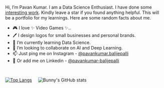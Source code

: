 Hi, I’m Pavan Kumar. I am a Data Science Enthusiast. I have done some [interesting work](https://github.com/pavankumarbalijepalli?tab=repositories). Kindly leave a star if you found anything helpful. This will be a portfolio for my learnings. Here are some random facts about me.
- 🎮 I love ✨ Video Games ✨..
- 🖊️ I design logos for small businesses and personal brands.
- 🌱 I’m currently learning Data Science. 
- 💞️ I’m looking to collaborate on AI and Deep Learning.
- 📫 Just ping me on Instagram - [@pavankumar.balijepalli](https://www.instagram.com/pavankumar.balijepalli)
- 👔 Or add me on Linkedin - [@pavankumar-balijepalli](https://www.linkedin.com/in/pavan-kumar-balijepalli/)

<br/>

[![Top Langs](https://github-readme-stats.vercel.app/api/top-langs/?username=pavankumarbalijepalli&hide=scss,html)](https://github.com/anuraghazra/github-readme-stats)
&nbsp;&nbsp;&nbsp;&nbsp;![Bunny's GitHub stats](https://github-readme-stats.vercel.app/api?username=pavankumarbalijepalli&show_icons=true)


<br/>

<!---
pavankumarbalijepalli/pavankumarbalijepalli is a ✨ special ✨ repository because its `README.md` (this file) appears on your GitHub profile.
You can click the Preview link to take a look at your changes.
--->
